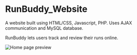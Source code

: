 # RunBuddy_Website
A website built using HTML/CSS, Javascript, PHP. Uses AJAX communication and MySQL database.

RunBuddy lets users track and review their runs online.

![Home page preview](https://encrypted-tbn0.gstatic.com/images?q=tbn:ANd9GcRyCTUFDq2yLfY8ZGid4uxoFLxLeRAJBRH9o_rvMiXd5uSfDlXM)

